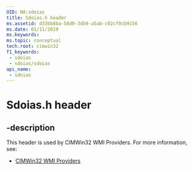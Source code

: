 ```yaml
---
UID: NA:sdoias
title: Sdoias.h header
ms.assetid: d33bb8ba-58d0-3db9-a5ab-c02cf0cb9156
ms.date: 01/11/2019
ms.keywords: 
ms.topic: conceptual
tech.root: cimwin32
f1_keywords:
 - sdoias
 - sdoias/sdoias
api_name:
 - sdoias
---
```


# Sdoias.h header


## -description

This header is used by CIMWin32 WMI Providers. For more information, see:

- [CIMWin32 WMI Providers](../_cimwin32/index.md)

